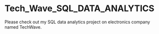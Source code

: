 # Tech_Wave_SQL_DATA_ANALYTICS
Please check out my SQL data analytics project on electronics company named TechWave.
